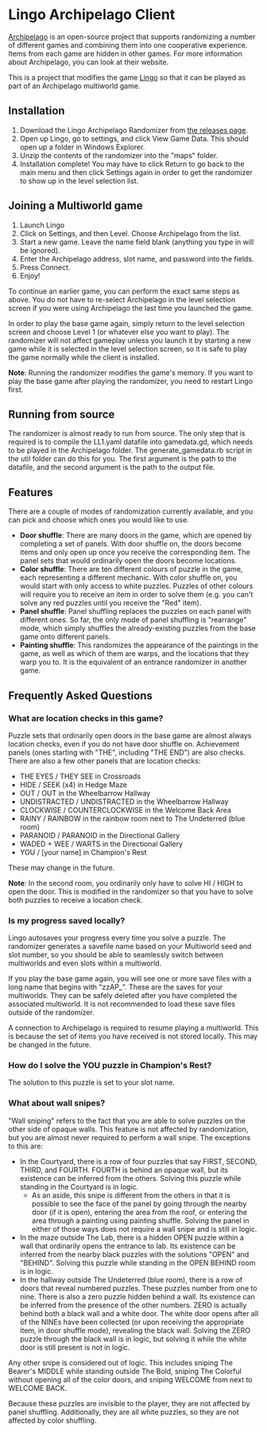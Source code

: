 # Lingo Archipelago Client
[Archipelago](https://archipelago.gg/) is an open-source project that supports randomizing a number of different games and combining them into one cooperative experience. Items from each game are hidden in other games. For more information about Archipelago, you can look at their website.

This is a project that modifies the game [Lingo](https://lingothegame.com/) so that it can be played as part of an Archipelago multiworld game.

## Installation

1. Download the Lingo Archipelago Randomizer from [the releases page](https://github.com/hatkirby/lingo-archipelago/releases).
2. Open up Lingo, go to settings, and click View Game Data. This should open up a folder in Windows Explorer.
3. Unzip the contents of the randomizer into the "maps" folder.
4. Installation complete! You may have to click Return to go back to the main menu and then click Settings again in
   order to get the randomizer to show up in the level selection list.

## Joining a Multiworld game

1. Launch Lingo
2. Click on Settings, and then Level. Choose Archipelago from the list.
3. Start a new game. Leave the name field blank (anything you type in will be ignored).
4. Enter the Archipelago address, slot name, and password into the fields.
5. Press Connect.
6. Enjoy!

To continue an earlier game, you can perform the exact same steps as above. You do not have to re-select Archipelago in
the level selection screen if you were using Archipelago the last time you launched the game.

In order to play the base game again, simply return to the level selection screen and choose Level 1 (or whatever else
you want to play). The randomizer will not affect gameplay unless you launch it by starting a new game while it is
selected in the level selection screen, so it is safe to play the game normally while the client is installed.

**Note**: Running the randomizer modifies the game's memory. If you want to play the base game after playing the randomizer,
you need to restart Lingo first.

## Running from source

The randomizer is almost ready to run from source. The only step that is required is to compile the LL1.yaml datafile into gamedata.gd, which needs to be played in the Archipelago folder. The generate_gamedata.rb script in the util folder can do this for you. The first argument is the path to the datafile, and the second argument is the path to the output file.

## Features

There are a couple of modes of randomization currently available, and you can pick and choose which ones you would like to use.

- **Door shuffle**: There are many doors in the game, which are opened by completing a set of panels. With door shuffle on, the doors become items and only open up once you receive the corresponding item. The panel sets that would ordinarily open the doors become locations.
- **Color shuffle**: There are ten different colours of puzzle in the game, each representing a different mechanic. With color shuffle on, you would start with only access to white puzzles. Puzzles of other colours will require you to receive an item in order to solve them (e.g. you can't solve any red puzzles until you receive the "Red" item).
- **Panel shuffle**: Panel shuffling replaces the puzzles on each panel with different ones. So far, the only mode of panel shuffling is "rearrange" mode, which simply shuffles the already-existing puzzles from the base game onto different panels.
- **Painting shuffle**: This randomizes the appearance of the paintings in the game, as well as which of them are warps, and the locations that they warp you to. It is the equivalent of an entrance randomizer in another game.

## Frequently Asked Questions

### What are location checks in this game?

Puzzle sets that ordinarily open doors in the base game are almost always location checks, even if you do not have door shuffle on. Achievement panels (ones starting with "THE", including "THE END") are also checks. There are also a few other panels that are location checks:

- THE EYES / THEY SEE in Crossroads
- HIDE / SEEK (x4) in Hedge Maze
- OUT / OUT in the Wheelbarrow Hallway
- UNDISTRACTED / UNDISTRACTED in the Wheelbarrow Hallway
- CLOCKWISE / COUNTERCLOCKWISE in the Welcome Back Area
- RAINY / RAINBOW in the rainbow room next to The Undeterred (blue room)
- PARANOID / PARANOID in the Directional Gallery
- WADED + WEE / WARTS in the Directional Gallery
- YOU / \[your name\] in Champion's Rest

These may change in the future.

**Note**: In the second room, you ordinarily only have to solve HI / HIGH to open the door. This is modified in the randomizer so that you have to solve both puzzles to receive a location check.

### Is my progress saved locally?

Lingo autosaves your progress every time you solve a puzzle. The randomizer generates a savefile name based on your Multiworld seed and slot number, so you should be able to seamlessly switch between multiworlds and even slots within a multiworld.

If you play the base game again, you will see one or more save files with a long name that begins with "zzAP_". These are the saves for your multiworlds. They can be safely deleted after you have completed the associated multiworld. It is not recommended to load these save files outside of the randomizer.

A connection to Archipelago is required to resume playing a multiworld. This is because the set of items you have received is not stored locally. This may be changed in the future.

### How do I solve the YOU puzzle in Champion's Rest?

The solution to this puzzle is set to your slot name.

### What about wall snipes?

"Wall sniping" refers to the fact that you are able to solve puzzles on the other side of opaque walls. This feature is
not affected by randomization, but you are almost never required to perform a wall snipe. The exceptions to this are:

* In the Courtyard, there is a row of four puzzles that say FIRST, SECOND, THIRD, and FOURTH. FOURTH is behind an opaque
  wall, but its existence can be inferred from the others. Solving this puzzle while standing in the Courtyard is in
  logic.
    * As an aside, this snipe is different from the others in that it is possible to see the face of the panel by going
      through the nearby door (if it is open), entering the area from the roof, or entering the area through a painting
      using painting shuffle. Solving the panel in either of those ways does not require a wall snipe and is still in
      logic.
* In the maze outside The Lab, there is a hidden OPEN puzzle within a wall that ordinarily opens the entrance to lab.
  Its existence can be inferred from the nearby black puzzles with the solutions "OPEN" and "BEHIND". Solving this
  puzzle while standing in the OPEN BEHIND room is in logic.
* In the hallway outside The Undeterred (blue room), there is a row of doors that reveal numbered puzzles. These puzzles
  number from one to nine. There is also a zero puzzle hidden behind a wall. Its existence can be inferred from the
  presence of the other numbers. ZERO is actually behind both a black wall and a white door. The white door opens after
  all of the NINEs have been collected (or upon receiving the appropriate item, in door shuffle mode), revealing the
  black wall. Solving the ZERO puzzle through the black wall is in logic, but solving it while the white door is still
  present is not in logic.

Any other snipe is considered out of logic. This includes sniping The Bearer's MIDDLE while standing outside The Bold,
sniping The Colorful without opening all of the color doors, and sniping WELCOME from next to WELCOME BACK.

Because these puzzles are invisible to the player, they are not affected by panel shuffling. Additionally, they are all
white puzzles, so they are not affected by color shuffling.
